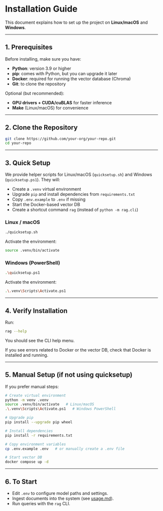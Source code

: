 
# Installation Guide

This document explains how to set up the project on **Linux/macOS** and **Windows**.

---

## 1. Prerequisites

Before installing, make sure you have:

- **Python**: version 3.9 or higher  
- **pip**: comes with Python, but you can upgrade it later  
- **Docker**: required for running the vector database (Chroma)  
- **Git**: to clone the repository  

Optional (but recommended):

- **GPU drivers + CUDA/cuBLAS** for faster inference  
- **Make** (Linux/macOS) for convenience  

---

## 2. Clone the Repository

```bash
git clone https://github.com/your-org/your-repo.git
cd your-repo
```

---

## 3. Quick Setup

We provide helper scripts for Linux/macOS (`quicksetup.sh`) and Windows (`quicksetup.ps1`).
They will:

* Create a `.venv` virtual environment
* Upgrade `pip` and install dependencies from `requirements.txt`
* Copy `.env.example` to `.env` if missing
* Start the Docker-based vector DB
* Create a shortcut command `rag` (instead of `python -m rag.cli`)

### Linux / macOS

```bash
./quicksetup.sh
```

Activate the environment:

```bash
source .venv/bin/activate
```

### Windows (PowerShell)

```bash
.\quicksetup.ps1
```

Activate the environment:

```bash
.\.venv\Scripts\Activate.ps1
```

---

## 4. Verify Installation

Run:

```bash
rag --help
```

You should see the CLI help menu.

If you see errors related to Docker or the vector DB, check that Docker is installed and running.

---

## 5. Manual Setup (if not using quicksetup)

If you prefer manual steps:

```bash
# Create virtual environment
python -m venv .venv
source .venv/bin/activate   # Linux/macOS
.\.venv\Scripts\Activate.ps1   # Windows PowerShell

# Upgrade pip
pip install --upgrade pip wheel

# Install dependencies
pip install -r requirements.txt

# Copy environment variables
cp .env.example .env   # or manually create a .env file

# Start vector DB
docker compose up -d
```

---

## 6. To Start

* Edit `.env` to configure model paths and settings.
* Ingest documents into the system (see [usage.md](usage.md)).
* Run queries with the `rag` CLI.


